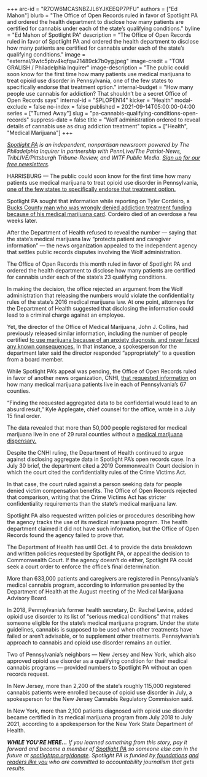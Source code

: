+++
arc-id = "R7OW6MCASNBZJL6YJKEEQP7PFU"
authors = ["Ed Mahon"]
blurb = "The Office of Open Records ruled in favor of Spotlight PA and ordered the health department to disclose how many patients are certified for cannabis under each of the state’s qualifying conditions."
byline = "Ed Mahon of Spotlight PA"
description = "The Office of Open Records ruled in favor of Spotlight PA and ordered the health department to disclose how many patients are certified for cannabis under each of the state’s qualifying conditions."
image = "external/9wtc5pbv4kqfqw21489ck7b0yg.jpeg"
image-credit = "TOM GRALISH / Philadelphia Inquirer"
image-description = "The public could soon know for the first time how many patients use medical marijuana to treat opioid use disorder in Pennsylvania, one of the few states to specifically endorse that treatment option."
internal-budget = "How many people use cannabis for addiction? That shouldn’t be a secret Office of Open Records says"
internal-id = "SPLOPEN14"
kicker = "Health"
modal-exclude = false
no-index = false
published = 2021-09-14T05:00:00-04:00
series = ["Turned Away"]
slug = "pa-cannabis-qualifying-conditions-open-records"
suppress-date = false
title = "Wolf administration ordered to reveal details of cannabis use as drug addiction treatment"
topics = ["Health", "Medical Marijuana"]
+++

<a href="https://www.spotlightpa.org/"><i>Spotlight PA</i></a><i> is an independent, nonpartisan newsroom powered by The Philadelphia Inquirer in partnership with PennLive/The Patriot-News, TribLIVE/Pittsburgh Tribune-Review, and WITF Public Media. </i><a href="https://www.spotlightpa.org/newsletters"><i>Sign up for our free newsletters</i></a><i>.</i>

HARRISBURG — The public could soon know for the first time how many patients use medical marijuana to treat opioid use disorder in Pennsylvania, <a href="https://www.spotlightpa.org/news/2021/08/pa-opioid-addiction-medical-marijuana-research/">one of the few states to specifically endorse that treatment option.</a>

Spotlight PA sought that information while reporting on Tyler Cordeiro, a <a href="https://www.spotlightpa.org/news/2021/06/pa-medical-marijuana-insurance-drug-treatment-confusion/">Bucks County man who was wrongly denied addiction treatment funding because of his medical marijuana card</a>. Cordeiro died of an overdose a few weeks later.

After the Department of Health refused to reveal the number — saying that the state’s medical marijuana law “protects patient and caregiver information” — the news organization appealed to the independent agency that settles public records disputes involving the Wolf administration.

<script src="https://www.spotlightpa.org/embed.js" async></script><div data-spl-embed-version="1" data-spl-src="https://www.spotlightpa.org/embeds/newsletter/"></div>

The Office of Open Records this month ruled in favor of Spotlight PA and ordered the health department to disclose how many patients are certified for cannabis under each of the state’s 23 qualifying conditions.

In making the decision, the office rejected an argument from the Wolf administration that releasing the numbers would violate the confidentiality rules of the state’s 2016 medical marijuana law. At one point, attorneys for the Department of Health suggested that disclosing the information could lead to a criminal charge against an employee.

Yet, the director of the Office of Medical Marijuana, John J. Collins, had previously released similar information, including the number of people certified <a href="https://www.penncapital-star.com/blog/in-one-month-3000-pennsylvanians-with-anxiety-certified-for-medical-marijuana/">to use marijuana because of an anxiety diagnosis, and never faced any known consequences.</a> In that instance, a spokesperson for the department later said the director responded “appropriately” to a question from a board member.

While Spotlight PA’s appeal was pending, the Office of Open Records ruled in favor of another news organization, CNHI, <a href="https://www.ncnewsonline.com/news/local_news/office-of-open-records-rejects-agencys-bid-to-shield-data-on-medical-marijuana-patients/article_3a37c7fd-7c52-5b28-8639-2aeda1fcbe13.html">that requested information</a> on how many medical marijuana patients live in each of Pennsylvania’s 67 counties.

“Finding the requested aggregated data to be confidential would lead to an absurd result,” Kyle Applegate, chief counsel for the office, wrote in a July 15 final order.

The data revealed that more than 50,000 people registered for medical marijuana live in one of 29 rural counties without a <a href="https://www.ncnewsonline.com/news/local_news/medical-marijuana-sought-by-more-than-50-000-people-living-in-counties-with-no-dispensaries/article_fb111bc2-40b0-5e13-ad0d-5d1d0508c8c7.html">medical marijuana dispensary.</a>

Despite the CNHI ruling, the Department of Health continued to argue against disclosing aggregate data in Spotlight PA’s open records case. In a July 30 brief, the department cited a 2019 Commonwealth Court decision in which the court cited the confidentiality rules of the Crime Victims Act.

In that case, the court ruled against a person seeking data for people denied victim compensation benefits. The Office of Open Records rejected that comparison, writing that the Crime Victims Act has stricter confidentiality requirements than the state’s medical marijuana law.

Spotlight PA also requested written policies or procedures describing how the agency tracks the use of its medical marijuana program. The health department claimed it did not have such information, but the Office of Open Records found the agency failed to prove that.

The Department of Health has until Oct. 4 to provide the data breakdown and written policies requested by Spotlight PA, or appeal the decision to Commonwealth Court. If the agency doesn’t do either, Spotlight PA could seek a court order to enforce the office’s final determination.

More than 633,000 patients and caregivers are registered in Pennsylvania’s medical cannabis program, according to information presented by the Department of Health at the August meeting of the Medical Marijuana Advisory Board.

<script src="https://www.spotlightpa.org/embed.js" async></script><div data-spl-embed-version="1" data-spl-src="https://www.spotlightpa.org/embeds/donate/?teaser_text=If%20you%20learned%20something%20from%20this%20report%2C%20pay%20it%20forward%20and%20become%20a%20member%20of%20Spotlight%20PA%20so%20someone%20else%20can%20in%20the%20future."></div>

In 2018, Pennsylvania’s former health secretary, Dr. Rachel Levine, added opioid use disorder to its list of “serious medical conditions” that makes someone eligible for the state’s medical marijuana program. Under the state guidelines, cannabis is supposed to be used when other treatments have failed or aren’t advisable, or to supplement other treatments. Pennsylvania’s approach to cannabis and opioid use disorder remains an outlier.

Two of Pennsylvania’s neighbors — New Jersey and New York, which also approved opioid use disorder as a qualifying condition for their medical cannabis programs — provided numbers to Spotlight PA without an open records request.

In New Jersey, more than 2,200 of the state’s roughly 115,000 registered cannabis patients were enrolled because of opioid use disorder in July, a spokesperson for the New Jersey Cannabis Regulatory Commission said.

In New York, more than 2,100 patients diagnosed with opioid use disorder became certified in its medical marijuana program from July 2018 to July 2021, according to a spokesperson for the New York State Department of Health.

<i><b>WHILE YOU’RE HERE...</b></i><i> If you learned something from this story, pay it forward and become a member of </i><a href="https://www.spotlightpa.org/"><i>Spotlight PA</i></a><i> so someone else can in the future at </i><a href="https://www.spotlightpa.org/donate"><i>spotlightpa.org/donate</i></a><i>. Spotlight PA is funded by</i><a href="https://www.spotlightpa.org/support"><i> foundations</i></a><i> </i><a href="https://www.spotlightpa.org/support"><i>and readers like you</i></a><i> who are committed to accountability journalism that gets results.</i>
